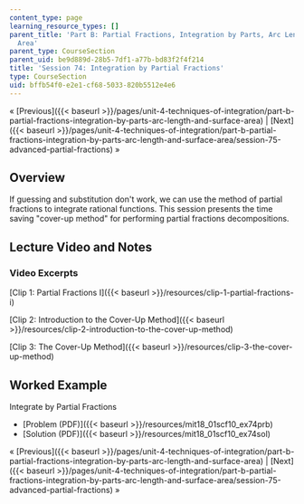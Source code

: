 ```yaml
---
content_type: page
learning_resource_types: []
parent_title: 'Part B: Partial Fractions, Integration by Parts, Arc Length, and Surface
  Area'
parent_type: CourseSection
parent_uid: be9d889d-28b5-7df1-a77b-bd83f2f4f214
title: 'Session 74: Integration by Partial Fractions'
type: CourseSection
uid: bffb54f0-e2e1-cf68-5033-820b5512e4e6
---
```


« [Previous]({{< baseurl >}}/pages/unit-4-techniques-of-integration/part-b-partial-fractions-integration-by-parts-arc-length-and-surface-area) | [Next]({{< baseurl >}}/pages/unit-4-techniques-of-integration/part-b-partial-fractions-integration-by-parts-arc-length-and-surface-area/session-75-advanced-partial-fractions) »

Overview
--------

If guessing and substitution don't work, we can use the method of partial fractions to integrate rational functions. This session presents the time saving "cover-up method" for performing partial fractions decompositions.

Lecture Video and Notes
-----------------------

### Video Excerpts

[Clip 1: Partial Fractions I]({{< baseurl >}}/resources/clip-1-partial-fractions-i)

[Clip 2: Introduction to the Cover-Up Method]({{< baseurl >}}/resources/clip-2-introduction-to-the-cover-up-method)

[Clip 3: The Cover-Up Method]({{< baseurl >}}/resources/clip-3-the-cover-up-method)

Worked Example
--------------

Integrate by Partial Fractions

*   [Problem (PDF)]({{< baseurl >}}/resources/mit18_01scf10_ex74prb)
*   [Solution (PDF)]({{< baseurl >}}/resources/mit18_01scf10_ex74sol)

« [Previous]({{< baseurl >}}/pages/unit-4-techniques-of-integration/part-b-partial-fractions-integration-by-parts-arc-length-and-surface-area) | [Next]({{< baseurl >}}/pages/unit-4-techniques-of-integration/part-b-partial-fractions-integration-by-parts-arc-length-and-surface-area/session-75-advanced-partial-fractions) »